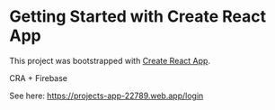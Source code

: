 # Getting Started with Create React App

This project was bootstrapped with [Create React App](https://github.com/facebook/create-react-app).

CRA + Firebase

See here: https://projects-app-22789.web.app/login
